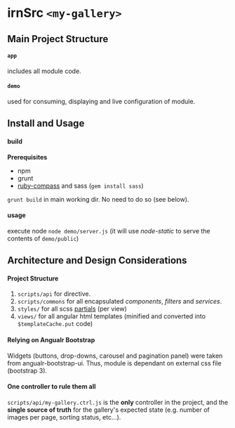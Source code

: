 # irnSrc `<my-gallery>`

## Main Project Structure

#### `app`
includes all module code.

#### `demo`
used for consuming, displaying and live configuration of module.

## Install and Usage

#### build

**Prerequisites**
 * npm
 * grunt
 * [ruby-compass](http://compass-style.org/install/) and sass (`gem install sass`)

`grunt build` in main working dir. No need to do so (see below).

#### usage

execute node `node demo/server.js` (it will use _node-static_ to serve the contents of `demo/public`)

## Architecture and Design Considerations

#### Project Structure
1. `scripts/api` for _<my-gallery>_ directive.
2. `scripts/commons` for all encapsulated _components_, _filters_ and _services_.
3. `styles/` for all scss [partials](http://sass-lang.com/guide#topic-4) (per view)
4. `views/` for all angular html templates (minified and converted into `$templateCache.put` code)

#### Relying on Angualr Bootstrap
Widgets (buttons, drop-downs, carousel and pagination panel) were taken from angualr-bootstrap-ui.
Thus, module is dependant on external css file (bootstrap 3).

#### One controller to rule them all
`scripts/api/my-gallery.ctrl.js` is the **only** controller in the project,
and the **single source of truth** for the gallery's expected state (e.g. number of images per page, sorting status, etc...).
